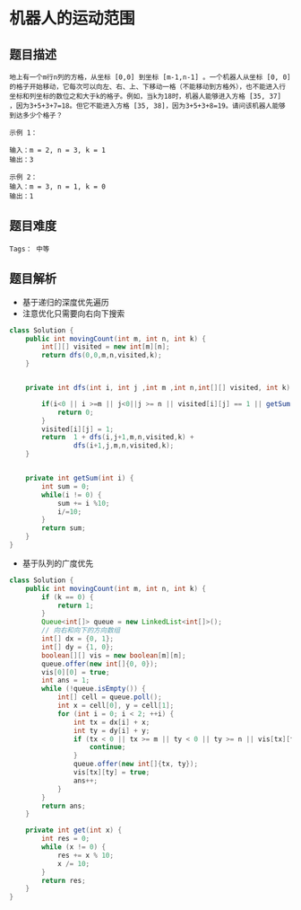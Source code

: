 # 机器人的运动范围

## 题目描述
    地上有一个m行n列的方格，从坐标 [0,0] 到坐标 [m-1,n-1] 。一个机器人从坐标 [0, 0] 的格子开始移动，它每次可以向左、右、上、下移动一格（不能移动到方格外），也不能进入行坐标和列坐标的数位之和大于k的格子。例如，当k为18时，机器人能够进入方格 [35, 37] ，因为3+5+3+7=18。但它不能进入方格 [35, 38]，因为3+5+3+8=19。请问该机器人能够到达多少个格子？

    示例 1：

    输入：m = 2, n = 3, k = 1
    输出：3

    示例 2：
    输入：m = 3, n = 1, k = 0
    输出：1

## 题目难度
    Tags： 中等

## 题目解析
+ 基于递归的深度优先遍历
+ 注意优化只需要向右向下搜索
```java
class Solution {
    public int movingCount(int m, int n, int k) {
        int[][] visited = new int[m][n];
        return dfs(0,0,m,n,visited,k);
    }


    private int dfs(int i, int j ,int m ,int n,int[][] visited, int k) {

        if(i<0 || i >=m || j<0||j >= n || visited[i][j] == 1 || getSum(i) + getSum(j) > k) {
            return 0;
        }
        visited[i][j] = 1;
        return  1 + dfs(i,j+1,m,n,visited,k) +
                dfs(i+1,j,m,n,visited,k);
    }


    private int getSum(int i) {
        int sum = 0;
        while(i != 0) {
            sum += i %10;
            i/=10;
        }
        return sum;
    }
}
```

+ 基于队列的广度优先
```java
class Solution {
    public int movingCount(int m, int n, int k) {
        if (k == 0) {
            return 1;
        }
        Queue<int[]> queue = new LinkedList<int[]>();
        // 向右和向下的方向数组
        int[] dx = {0, 1};
        int[] dy = {1, 0};
        boolean[][] vis = new boolean[m][n];
        queue.offer(new int[]{0, 0});
        vis[0][0] = true;
        int ans = 1;
        while (!queue.isEmpty()) {
            int[] cell = queue.poll();
            int x = cell[0], y = cell[1];
            for (int i = 0; i < 2; ++i) {
                int tx = dx[i] + x;
                int ty = dy[i] + y;
                if (tx < 0 || tx >= m || ty < 0 || ty >= n || vis[tx][ty] || get(tx) + get(ty) > k) {
                    continue;
                }
                queue.offer(new int[]{tx, ty});
                vis[tx][ty] = true;
                ans++;
            }
        }
        return ans;
    }

    private int get(int x) {
        int res = 0;
        while (x != 0) {
            res += x % 10;
            x /= 10;
        }
        return res;
    }
}
```